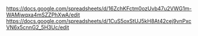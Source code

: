 https://docs.google.com/spreadsheets/d/16ZchKFctm0ozUvb47u2VWG1m-WAMjwqxa4mSZZPhXwA/edit
https://docs.google.com/spreadsheets/d/1CuS5oxStUJ5kH8At42cej9vnPxcVN6x5cnnG2_5H3Uc/edit
